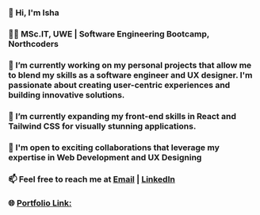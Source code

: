 ### 👋 Hi, I'm Isha

### 👩‍🎓 MSc.IT, UWE | Software Engineering Bootcamp, Northcoders

### 🔭 I’m currently working on my personal projects that allow me to blend my skills as a software engineer and UX designer. I'm passionate about creating user-centric experiences and building innovative solutions.

### 🌱 I’m currently expanding my front-end skills in React and Tailwind CSS for visually stunning applications.

### 👯 I'm open to exciting collaborations that leverage my expertise in Web Development and UX Designing

### 📫 Feel free to reach me at [Email](mailto:isha.zimba@gmail.com) | [LinkedIn](https://www.linkedin.com/in/isha-tamang/) 

### 🌐 [Portfolio Link:](https://ishatamang.com.np/)
